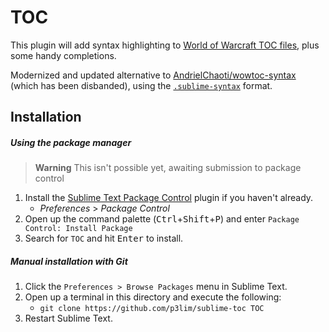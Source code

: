 # TOC

This plugin will add syntax highlighting to [World of Warcraft TOC files](https://warcraft.wiki.gg/wiki/TOC_format), plus some handy completions.

Modernized and updated alternative to [AndrielChaoti/wowtoc-syntax](https://github.com/AndrielChaoti/wowtoc-syntax) (which has been disbanded), 
using the [`.sublime-syntax`](https://www.sublimetext.com/docs/syntax.html) format.

## Installation

##### Using the package manager

> **Warning**
> This isn't possible yet, awaiting submission to package control

1. Install the [Sublime Text Package Control](https://packagecontrol.io/installation) plugin if you haven't already.
    - _Preferences_ > _Package Control_
2. Open up the command palette (<kbd>Ctrl</kbd>+<kbd>Shift</kbd>+<kbd>P</kbd>) and enter `Package Control: Install Package`
3. Search for `TOC` and hit <kbd>Enter</kbd> to install.

##### Manual installation with Git

1. Click the `Preferences > Browse Packages` menu in Sublime Text.
2. Open up a terminal in this directory and execute the following:
    - `git clone https://github.com/p3lim/sublime-toc TOC`
3. Restart Sublime Text.
